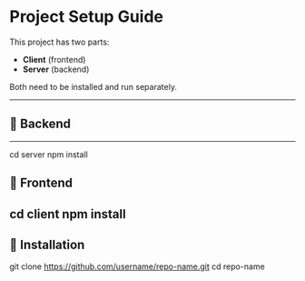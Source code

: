 # Project Setup Guide

This project has two parts:
- **Client** (frontend)
- **Server** (backend)

Both need to be installed and run separately.

---

## 🚀 Backend
---
cd server
npm install


## 🚀 Frontend
cd client
npm install
---

## 🚀 Installation


git clone https://github.com/username/repo-name.git
cd repo-name
